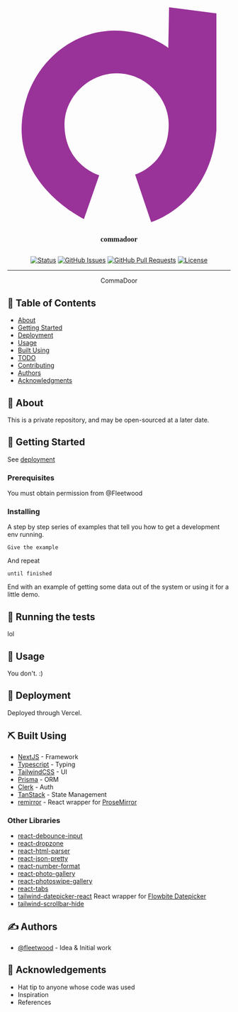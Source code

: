 <div align="center">
  <svg 
  xmlns="http://www.w3.org/2000/svg"
  xmlns:xlink="http://www.w3.org/1999/xlink"
  height="490px"
  width="440px"
  >
  <path fill="rgb(153, 51, 153)"
  d="M208.902,52.528 C281.898,52.024 331.373,91.614 331.373,91.614 L333.097,-0.000 L440.005,13.829 C440.005,13.829 440.005,180.636 440.005,276.571 C427.073,444.819 292.583,484.000 292.583,484.000 L256.330,376.829 C256.330,376.829 334.427,353.781 332.200,261.014 C330.762,201.108 277.309,149.303 216.671,148.657 C149.713,147.944 97.607,204.183 96.884,261.801 C95.711,355.138 175.287,378.557 175.287,378.557 L140.800,477.086 C140.800,477.086 -7.296,405.141 0.303,264.471 C6.735,145.409 99.695,53.681 208.902,52.528 Z" />
  </svg>
</div>

<h3 align="center" style="font-family:Lucida; height:2rem">commadoor</h3>

<div align="center">

[![Status](https://img.shields.io/badge/status-active-success.svg)]()
[![GitHub Issues](https://img.shields.io/github/issues/kylelobo/The-Documentation-Compendium.svg)](https://github.com/fleetwood/cyfr/issues)
[![GitHub Pull Requests](https://img.shields.io/github/issues-pr/kylelobo/The-Documentation-Compendium.svg)](https://github.com/fleetwood/cyfr/pulls)
[![License](https://img.shields.io/badge/license-MIT-blue.svg)](/LICENSE)

</div>

---

<p align="center"> CommaDoor
    <br> 
</p>

## 📝 Table of Contents

- [About](#about)
- [Getting Started](#getting_started)
- [Deployment](#deployment)
- [Usage](#usage)
- [Built Using](#built_using)
- [TODO](../TODO.md)
- [Contributing](../CONTRIBUTING.md)
- [Authors](#authors)
- [Acknowledgments](#acknowledgement)

## 🧐 About <a name = "about"></a>

This is a private repository, and may be open-sourced at a later date.

## 🏁 Getting Started <a name = "getting_started"></a>

See [deployment](#deployment)

### Prerequisites

You must obtain permission from @Fleetwood 

### Installing

A step by step series of examples that tell you how to get a development env running.

```
Give the example
```

And repeat

```
until finished
```

End with an example of getting some data out of the system or using it for a little demo.

## 🔧 Running the tests <a name = "tests"></a>

lol

## 🎈 Usage <a name="usage"></a>

You don't. :)

## 🚀 Deployment <a name = "deployment"></a>

Deployed through Vercel.

## ⛏️ Built Using <a name = "built_using"></a>

- [NextJS](https://nextjs.org) - Framework
- [Typescript](https://www.typescriptlang.org/) - Typing
- [TailwindCSS](https://tailwindcss.com/) - UI
- [Prisma](https://www.prisma.io/) - ORM
- [Clerk](https://clerk.com/) - Auth
- [TanStack](https://tanstack.com/query/latest) - State Management
- [remirror](https://remirror.io/) - React wrapper for [ProseMirror](https://prosemirror.net/)

### Other Libraries
- [react-debounce-input](https://www.npmjs.com/package/react-debounce-input)
- [react-dropzone](https://www.npmjs.com/package/react-dropzone)
- [react-html-parser](https://www.npmjs.com/package/react-html-parser)
- [react-json-pretty](https://www.npmjs.com/package/react-json-pretty)
- [react-number-format](https://www.npmjs.com/package/react-number-format)
- [react-photo-gallery](https://www.npmjs.com/package/react-photo-gallery)
- [react-photoswipe-gallery](https://www.npmjs.com/package/react-photoswipe-gallery)
- [react-tabs](https://reactcommunity.org/react-tabs/)
- [tailwind-datepicker-react](https://www.npmjs.com/package/tailwind-datepicker-react) React wrapper for [Flowbite Datepicker](https://flowbite.com/docs/plugins/datepicker/)
- [tailwind-scrollbar-hide](https://www.npmjs.com/package/tailwind-scrollbar-hide)


## ✍️ Authors <a name = "authors"></a>

- [@fleetwood](https://github.com/fleetwood) - Idea & Initial work


## 🎉 Acknowledgements <a name = "acknowledgement"></a>

- Hat tip to anyone whose code was used
- Inspiration
- References
